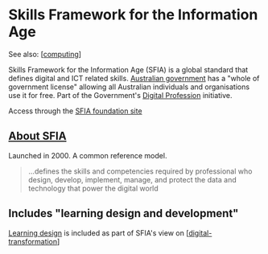 # Skills Framework for the Information Age

See also: [[computing]]

Skills Framework for the Information Age (SFIA) is a global standard that defines digital and ICT related skills. [Australian government](https://www.apsc.gov.au/initiatives-and-programs/aps-workforce-strategy-2025/workforce-planning-resources/skills-framework-information-age) has a "whole of government license" allowing all Australian individuals and organisations use it for free. Part of the Government's [Digital Profession](https://www.digitalprofession.gov.au/) initiative.

Access through the [SFIA foundation site](https://sfia-online.org/en)

## [About SFIA](https://sfia-online.org/en/about-sfia/about-sfia)

Launched in 2000. A common reference model.

> ...defines the skills and competencies required by professional who design, develop, implement, manage, and protect the data and technology that power the digital world

## Includes "learning design and development" 

[Learning design](https://sfia-online.org/en/sfia-8/sfia-views/digital-transformation?path=/glance) is included as part of SFIA's view on [[digital-transformation]]

[//begin]: # "Autogenerated link references for markdown compatibility"
[computing]: ../computing "Computing"
[digital-transformation]: ../digital-transformation "Digital Transformation"
[//end]: # "Autogenerated link references"